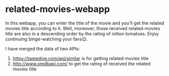 # related-movies-webapp
In this webapp, you can enter the title of the movie and you'll get the related movies title according to it. Well, moreover, those received related-movies title are also in a descending order by the rating of rotton tomatoes. Enjoy continuing binge-watching your favs😉.

I have merged the data of two APIs:
1. https://tastedive.com/api/similar is for getting related movies title
2. http://www.omdbapi.com/ to get the rating of received the related movies title

